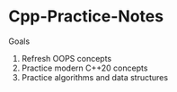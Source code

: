 # Cpp-Practice-Notes
Goals 
1. Refresh OOPS concepts
2. Practice modern C++20 concepts
3. Practice algorithms and data structures
